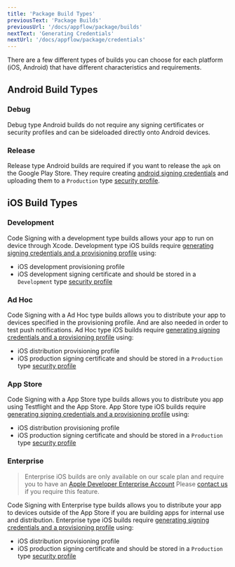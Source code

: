 ```yaml
---
title: 'Package Build Types'
previousText: 'Package Builds'
previousUrl: '/docs/appflow/package/builds'
nextText: 'Generating Credentials'
nextUrl: '/docs/appflow/package/credentials'
---
```


There are a few different types of builds you can choose for each platform (iOS, Android) that have different characteristics and requirements.

## Android Build Types

### Debug

Debug type Android builds do not require any signing certificates or security profiles and can be sideloaded directly onto Android devices.

### Release

Release type Android builds are required if you want to release the `apk` on the Google Play Store. They require creating [android signing credentials](/docs/appflow/package/credentials#android-credentials) and uploading them to a `Production` type [security profile](/docs/appflow/package/adding-credentials#uploading-credentials).

## iOS Build Types

### Development

Code Signing with a development type builds allows your app to run on device through Xcode. Development type iOS builds require [generating signing credentials and a provisioning profile](/docs/appflow/package/credentials#android-credentials) using:

* iOS development provisioning profile
* iOS development signing certificate and should be stored in a `Development` type [security profile](/docs/appflow/package/adding-credentials#uploading-credentials)

### Ad Hoc

Code Signing with a Ad Hoc type builds allows you to distribute your app to devices specified in the provisioning profile. And are also needed in order to test push notifications. Ad Hoc type iOS builds require [generating signing credentials and a provisioning profile](/docs/appflow/package/credentials#android-credentials) using:

* iOS distribution provisioning profile
* iOS production signing certificate and should be stored in a `Production` type [security profile](/docs/appflow/package/adding-credentials#uploading-credentials)

### App Store

Code Signing with a App Store type builds allows you to distribute you app using Testflight and the App Store. App Store type iOS builds require [generating signing credentials and a provisioning profile](/docs/appflow/package/credentials#android-credentials) using:

* iOS distribution provisioning profile
* iOS production signing certificate and should be stored in a `Production` type [security profile](/docs/appflow/package/adding-credentials#uploading-credentials)

### Enterprise

<blockquote>
  <p>Enterprise iOS builds are only available on our scale plan and require you to have an
  <a href="https://developer.apple.com/programs/enterprise/" target="_blank">Apple Developer Enterprise Account</a>
  Please <a href="/sales">contact us</a> if you require this feature.</p>
</blockquote>

Code Signing with Enterprise type builds allows you to distribute your app to devices outside of the App Store if you are building apps for internal use and distribution. Enterprise type iOS builds require [generating signing credentials and a provisioning profile](/docs/appflow/package/credentials#android-credentials) using:

* iOS distribution provisioning profile
* iOS production signing certificate and should be stored in a `Production` type [security profile](/docs/appflow/package/adding-credentials#uploading-credentials)